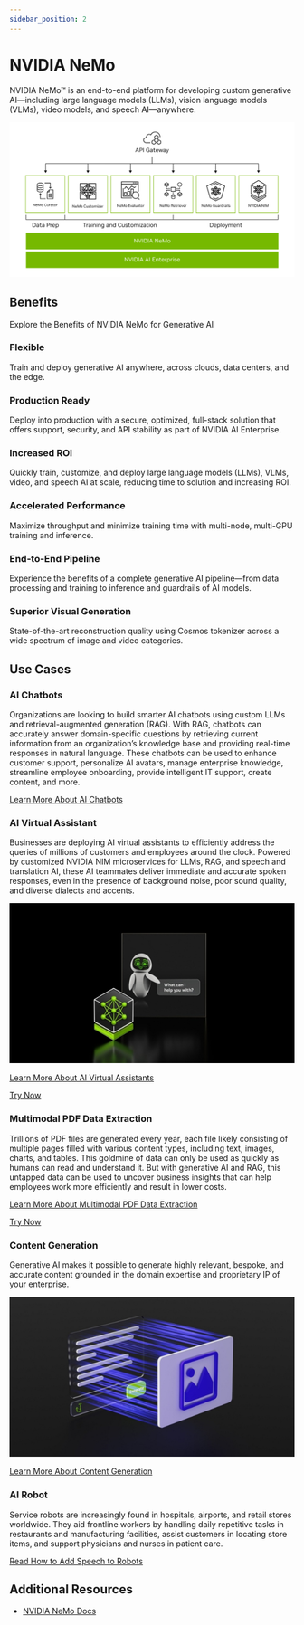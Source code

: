 ```yaml
---
sidebar_position: 2
---
```


# NVIDIA NeMo

NVIDIA NeMo™ is an end-to-end platform for developing custom generative AI—including large language models (LLMs), vision language models (VLMs), video models, and speech AI—anywhere.

![NeMo workflow](./img/nemo-llm-diagram-ignite.svg)

## Benefits

Explore the Benefits of NVIDIA NeMo for Generative AI

### Flexible

Train and deploy generative AI anywhere, across clouds, data centers, and the edge.

### Production Ready

Deploy into production with a secure, optimized, full-stack solution that offers support, security, and API stability as part of NVIDIA AI Enterprise.

### Increased ROI

Quickly train, customize, and deploy large language models (LLMs), VLMs, video, and speech AI at scale, reducing time to solution and increasing ROI.

### Accelerated Performance

Maximize throughput and minimize training time with multi-node, multi-GPU training and inference.

### End-to-End Pipeline

Experience the benefits of a complete generative AI pipeline—from data processing and training to inference and guardrails of AI models.

### Superior Visual Generation

State-of-the-art reconstruction quality using Cosmos tokenizer across a wide spectrum of image and video categories.

## Use Cases

### AI Chatbots

Organizations are looking to build smarter AI chatbots using custom LLMs and retrieval-augmented generation (RAG). With RAG, chatbots can accurately answer domain-specific questions by retrieving current information from an organization’s knowledge base and providing real-time responses in natural language. These chatbots can be used to enhance customer support, personalize AI avatars, manage enterprise knowledge, streamline employee onboarding, provide intelligent IT support, create content, and more.

[Learn More About AI Chatbots](https://www.nvidia.com/en-us/use-cases/ai-for-customer-support/?ncid=pa-srch-goog-701982-brand)

### AI Virtual Assistant

Businesses are deploying AI virtual assistants to efficiently address the queries of millions of customers and employees around the clock. Powered by customized NVIDIA NIM microservices for LLMs, RAG, and speech and translation AI, these AI teammates deliver immediate and accurate spoken responses, even in the presence of background noise, poor sound quality, and diverse dialects and accents.

![AI Virtual Assistant](./img/ai-virtual-assistant.jpeg)

[Learn More About AI Virtual Assistants](https://www.nvidia.com/en-us/use-cases/ai-for-customer-support/?ncid=pa-srch-goog-701982-brand)

[Try Now](https://build.nvidia.com/nvidia/ai-virtual-assistant-for-customer-service?ncid=pa-srch-goog-701982-brand)

### Multimodal PDF Data Extraction

Trillions of PDF files are generated every year, each file likely consisting of multiple pages filled with various content types, including text, images, charts, and tables. This goldmine of data can only be used as quickly as humans can read and understand it. But with generative AI and RAG, this untapped data can be used to uncover business insights that can help employees work more efficiently and result in lower costs.

[Learn More About Multimodal PDF Data Extraction](https://developer.nvidia.com/blog/build-an-enterprise-scale-multimodal-document-retrieval-pipeline-with-nvidia-nim-agent-blueprint/?ncid=pa-srch-goog-701982-brand)

[Try Now](https://build.nvidia.com/nvidia/multimodal-pdf-data-extraction-for-enterprise-rag?ncid=pa-srch-goog-701982-brand)

### Content Generation

Generative AI makes it possible to generate highly relevant, bespoke, and accurate content grounded in the domain expertise and proprietary IP of your enterprise.

![Image Generation](./img/content-generation.jpeg)

[Learn More About Content Generation](https://www.nvidia.com/en-us/use-cases/content-creation-using-generative-ai/?ncid=pa-srch-goog-701982-brand)

### AI Robot

Service robots are increasingly found in hospitals, airports, and retail stores worldwide. They aid frontline workers by handling daily repetitive tasks in restaurants and manufacturing facilities, assist customers in locating store items, and support physicians and nurses in patient care.

[Read How to Add Speech to Robots](https://resources.nvidia.com/en-us-speech-ai-content/low-code-building-blocks-for-speech-ai-robotics?lx=h9TPm5&ncid=pa-srch-goog-701982-brand)

## Additional Resources

- [NVIDIA NeMo Docs](https://www.nvidia.com/en-us/ai-data-science/products/nemo/)
